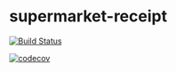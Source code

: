 # supermarket-receipt

[![Build Status](https://travis-ci.org/CloudStrife1995/supermarket-receipt.svg?branch=master)](https://travis-ci.org/CloudStrife1995/supermarket-receipt)

[![codecov](https://codecov.io/gh/CloudStrife1995/supermarket-receipt/branch/master/graph/badge.svg)](https://codecov.io/gh/CloudStrife1995/supermarket-receipt)